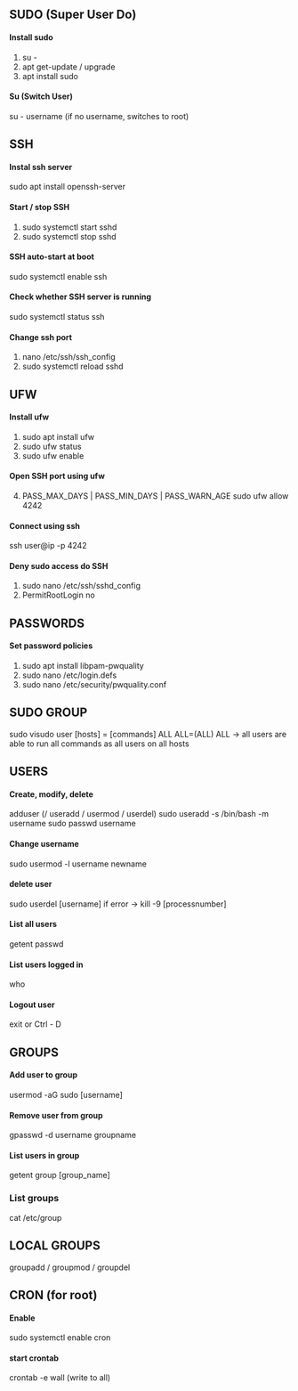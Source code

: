 ## SUDO (Super User Do)
#### Install sudo
1. su -
2. apt get-update / upgrade
3. apt install sudo

#### Su (Switch User)
su - username (if no username, switches to root)

## SSH
#### Instal ssh server
sudo apt install openssh-server

#### Start / stop SSH
1. sudo systemctl start sshd
2. sudo systemctl stop sshd

#### SSH auto-start at boot
sudo systemctl enable ssh

#### Check whether SSH server is running
sudo systemctl status ssh

#### Change ssh port
1. nano /etc/ssh/ssh_config
2. sudo systemctl reload sshd

## UFW
#### Install ufw
1. sudo apt install ufw
2. sudo ufw status
3. sudo ufw enable

#### Open SSH port using ufw
4. PASS_MAX_DAYS | PASS_MIN_DAYS | PASS_WARN_AGE
sudo ufw allow 4242
#### Connect using ssh
ssh user@ip -p 4242

#### Deny sudo access do SSH
1. sudo nano /etc/ssh/sshd_config
2. PermitRootLogin no

## PASSWORDS
#### Set password policies
1. sudo apt install libpam-pwquality
2. sudo nano /etc/login.defs
3. sudo nano /etc/security/pwquality.conf

## SUDO GROUP
sudo visudo
user [hosts] = [commands]
ALL ALL=(ALL) ALL -> all users are able to run all commands as all users on all hosts

## USERS
#### Create, modify, delete
adduser (/ useradd / usermod / userdel)
sudo useradd -s /bin/bash -m username
sudo passwd username

#### Change username
sudo usermod -l username newname

#### delete user
sudo userdel [username]
if error -> kill -9 [processnumber]

#### List all users
getent passwd

#### List users logged in
who

#### Logout user
exit or Ctrl - D

## GROUPS
#### Add user to group
usermod -aG sudo [username]

#### Remove user from group
gpasswd -d username groupname

#### List users in group
getent group [group_name]

### List groups
cat /etc/group

## LOCAL GROUPS
groupadd / groupmod / groupdel

## CRON (for root)
#### Enable
sudo systemctl enable cron

#### start crontab
crontab -e
wall (write to all)
